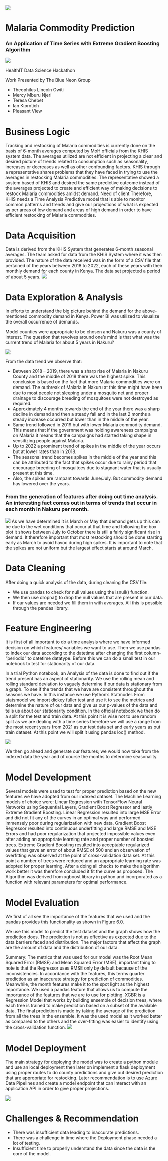 ![](./Pictures/vaccine.png) 
# Malaria Commodity Prediction
### An Application of Time Series with Extreme Gradient Boosting Algorithm
![](./Pictures/UIHomepage.png)

HealthIT Data Science Hackathon

Work Presented by The Blue Neon Group
* Theophilus Lincoln Owiti
* Mercy Mburu  Njeri
* Teresa Chebet
* Ian Kiprotich
* Pleasant View

# Business Logic 
Tracking and restocking of Malaria commodities is currently done on the basis of 6-month averages 
computed by MoH officials from the KHIS system data. The averages utilized are not efficient in 
projecting a clear and desired picture of trends related to consumption such as seasonality, increases or 
decreases as well as other confounding factors. 
KHIS through a representative shares problems that they have faced in trying to use the averages in 
restocking Malaria commodities. The representative showed a system based of KHIS and desired the 
same predictive outcome instead of the averages projected to create and efficient way of making 
decisions to restock Malaria commodities amidst demand. 
Need of client 
Therefore, KHIS needs a Time Analysis Predictive model that is able to monitor common patterns and 
trends and give our projections of what is expected as per areas of low demand and areas of high 
demand in order to have efficient restocking of Malaria commodities.

# Data Acquisition
Data is derived from the KHIS System that generates 6-month seasonal averages. The team asked for 
data from the KHIS System where it was then provided. The nature of the data received was in the form 
of a CSV file that pertained of the years between 2018 to 2022, each of these years with their monthly 
demand for each county in Kenya. The data set projected a period of about 5 years. 
![](./Pictures/data.png)

# Data Exploration & Analysis
In efforts to understand the big picture behind the demand for the above-mentioned commodity 
demand in Kenya. Power BI was utilized to visualize the overall occurrence of demands.

Model counties were appropriate to be chosen and Nakuru was a county of interest. The question that 
revolves around one’s mind is that what was the current trend of Malaria for about 5 years in Nakuru? 

![](./Pictures/NakuruTseries.png)

From the data trend we observe that: 
* Between 2018 – 2019, there was a sharp rise of Malaria in Nakuru County and the middle of 
2018 there was the highest spike. This conclusion is based on the fact that more Malaria 
commodities were on demand. The outbreak of Malaria in Nakuru at this time might have been 
due to most people not sleeping under a mosquito net and proper drainage to discourage 
breeding of mosquitoes were not destroyed as required. 
* Approximately 4 months towards the end of the year there was a sharp decline in demand and 
then a steady fall and in the last 2 months a steady increase occurred but lower than in the 
middle of the year. 
* Same trend followed in 2019 but with lower Malaria commodity demand. This means that if the 
government was holding awareness campaigns on Malaria it means that the campaigns had 
started taking shape in sensitizing people against Malaria. 
* Up to 2022 a prominent trend of spikes in the middle of the year occurs but at lower rates than 
in 2018. 
* The seasonal trend becomes spikes in the middle of the year and this can be attributed to the 
fact that spikes occur due to rainy period that encourage breeding of mosquitoes due to 
stagnant water that is usually present at this time. 
* Also, the spikes are rampant towards June/July. But commodity demand has lowered over the 
years. 

### From the generation of features after doing out time analysis. An interesting fact comes out in terms of trends that occur in each month in Nakuru per month.

![](./Pictures/boxplot.png)
As we have determined it is March or May that demand gets up this can be due to the wet conditions 
that occur at that time and following the box plot it shows between July to October there is still a fairly 
significant rise in demand. 
It therefore important that most restocking should be done starting early as March to avoid havoc 
during high spikes. It is important to note that the spikes are not uniform but the largest effect starts at 
around March.

# Data Cleaning
After doing a quick analysis of the data, during cleaning the CSV file: 
* We use pandas to check for null values using the isnull() function. 
* We then use dropna() to drop the null values that are present in our data. 
* If our values are needed we fill them in with averages. 
All this is possible through the pandas library. 

# Feature Engineering
It is first of all important to do a time analysis where we have informed decision on which features/ 
variables we want to use. Then we use pandas to index our data according to the datetime after 
changing the first column- “periodid” to datetime datatype. Before this we can do a small test in our 
notebook to test for stationarity of our data. 

In a trial Python notebook, an Analysis of the data is done to find out if the trend present has an aspect 
of stationarity. We use the rolling mean and rolling standard deviation to vaguely determine if our data 
is stationary from a graph. To see if the trends that we have are consistent throughout the seasons we 
have. In this instance we use Python’s Statmodel. 
From statsmodel we import dickey fuller test and use it to see the metrics and determine the nature of 
our data and give us our p-values of the data and tells us about our stationarity condition. 
In the official notebook we then do a split for the test and train data. At this point it is wise not to use 
random split as we are dealing with a time series therefore we will use a range from the most recent 
years from 2021 as our test data set and early years as out train dataset. At this point we will split it 
using pandas loc() method.

![](./Pictures/TestSplit.png)

We then go ahead and generate our features; we would now take from the indexed data the year and of 
course the months to determine seasonality. 

# Model Development
Several models were used to test for proper prediction based on the new features we have adopted 
from our indexed dataset. The Machine Learning models of choice were: Linear Regression with 
TensorFlow Neural Networks using Sequential Layers, Gradient Boost Regressor and lastly Extreme 
Gradient Boosting. 
Linear Regression resulted into large MSE Error and did not fit any of the curves in an optimal way and 
performed immensely poor during regularization with new data. Gradient Boost Regressor resulted into 
continuous underfitting and large RMSE and MSE Errors and had poor regularization that projected 
impossible values even after adding an appropriate learning rate and proper number of boosted trees. 
Extreme Gradient Boosting resulted into acceptable regularized values that gave an error of about RMSE 
of 500 and an observation of overfitting was observed at the point of cross-validation data set. At this 
point a number of trees were reduced and an appropriate learning rate was adopted for proper 
learning. After a doing all checks to make the algorithm work better it was therefore concluded it fit the 
curve as proposed. 
The Algorithm was derived from xgboost library in python and incorporated as a function with relevant 
parameters for optimal performance. 

# Model Evaluation
We first of all see the importance of the features that we used and the pandas provides this 
functionality as shown in Figure 6.0. 

We use this model to predict the test dataset and the graph shows how the prediction does. The 
prediction is not as effective as expected due to the data barriers faced and distribution. The major 
factors that affect the graph are the amount of data and the distribution of our data.

Summary: 
The metrics that was used for our model was the Root Mean Squared Error (RMSE) and Mean Squared 
Error (MSE), important thing to note is that the Regressor uses RMSE only by default because of the 
inconsistencies. 
In accordance with the features, this terms quarter prediction as an inaccurate strategy for prediction of 
commodities. Meanwhile, the month features make it to the spot light as the highest importance. 
We used a pandas feature that allows us to compute the importance of the features that we are to use 
for plotting. 
XGBR is a Regression Model that works by building ensemble of decision trees, where each tree is 
trained to make prediction based on a subset of the available data. The final prediction is made by 
taking the average of the prediction from all the trees in the ensemble. 
It was the used model as it worked better as compared to the others and the over-fitting was easier to 
identify using the cross-validation function.
![](/Pictures/Prediction.png)

# Model Deployment
The main strategy for deploying the model was to create a python module and use an local deployment 
then later on implement a flask deployment using proper routes to do county predictions and give out 
desired prediction that are appropriate for restocking. 
Later recommendation is to use Azure Data Pipelines and create a model endpoint that can interact with 
an application API in order to give proper projections. 

![](./Pictures/UINakuru.png)

# Challenges & Recommendation 
* There was insufficient data leading to inaccurate predictions. 
* There was a challenge in time where the Deployment phase needed a lot of testing. 
* Insufficient time to properly understand the data since the data is the core of the model.





